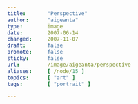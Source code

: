 ```yaml
---
title:       "Perspective"
author:      "aigeanta"
type:        image
date:        2007-06-14
changed:     2007-11-07
draft:       false
promote:     false
sticky:      false
url:         /image/aigeanta/perspective
aliases:     [ /node/15 ]
topics:      [ "art" ]
tags:        [ "portrait" ]

---
```



